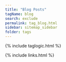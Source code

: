 ```yaml
---
title: "Blog Posts"
tagName: blog
search: exclude
permalink: tag_blog.html
sidebar: sitemap_sidebar
folder: tags
---
```


{% include taglogic.html %}

{% include links.html %}
